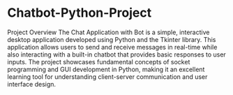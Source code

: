# Chatbot-Python-Project

Project Overview 
The Chat Application with Bot is a simple, interactive desktop application developed using Python and the Tkinter library. This application allows users to send and receive messages in real-time while also interacting with a built-in chatbot that provides basic responses to user inputs. The project showcases fundamental concepts of socket programming and GUI development in Python, making it an excellent learning tool for understanding client-server communication and user interface design. 
